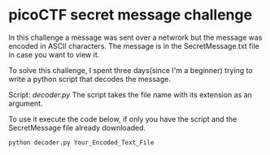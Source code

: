 # picoCTF secret message challenge
In this challenge a message was sent over a netwrork but the 
message was encoded in ASCII characters.
The message is in the SecretMessage.txt file in case you want to 
view it.

To solve this challenge, I spent three days(since I'm a beginner) 
trying to write a python script that decodes the message.

Script: *decoder.py*
The script takes the file name with its extension as an argument.

To use it execute the code below, if only you have the script
and the SecretMessage file already downloaded.

```
python decoder.py Your_Encoded_Text_File
```
